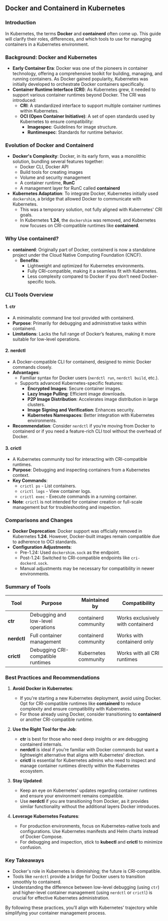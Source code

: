 ## Docker and Containerd in Kubernetes

### Introduction

In Kubernetes, the terms **Docker** and **containerd** often come up. This guide will clarify their roles, differences, and which tools to use for managing containers in a Kubernetes environment.

### Background: Docker and Kubernetes

- **Early Container Era**: Docker was one of the pioneers in container technology, offering a comprehensive toolkit for building, managing, and running containers. As Docker gained popularity, Kubernetes was initially developed to orchestrate Docker containers specifically.
- **Container Runtime Interface (CRI)**: As Kubernetes grew, it needed to support various container runtimes beyond Docker. The CRI was introduced:
  - **CRI**: A standardized interface to support multiple container runtimes within Kubernetes.
  - **OCI (Open Container Initiative)**: A set of open standards used by Kubernetes to ensure compatibility:
    - **Imagespec**: Guidelines for image structure.
    - **Runtimespec**: Standards for runtime behavior.

### Evolution of Docker and Containerd

- **Docker's Complexity**: Docker, in its early form, was a monolithic solution, bundling several features together:
  - Docker CLI, Docker API
  - Build tools for creating images
  - Volume and security management
  - A container runtime, **RunC**
  - A management layer for RunC called **containerd**
- **Kubernetes Adaptation**: To integrate Docker, Kubernetes initially used `dockershim`, a bridge that allowed Docker to communicate with Kubernetes.
  - This was a temporary solution, not fully aligned with Kubernetes' CRI goals.
  - In Kubernetes **1.24**, the `dockershim` was removed, and Kubernetes now focuses on CRI-compatible runtimes like **containerd**.

### Why Use containerd?

- **containerd**: Originally part of Docker, containerd is now a standalone project under the Cloud Native Computing Foundation (CNCF).
  - **Benefits**:
    - Lightweight and optimized for Kubernetes environments.
    - Fully CRI-compatible, making it a seamless fit with Kubernetes.
    - Less complexity compared to Docker if you don’t need Docker-specific tools.

### CLI Tools Overview

#### 1. **ctr**
   - A minimalistic command line tool provided with containerd.
   - **Purpose**: Primarily for debugging and administrative tasks within containerd.
   - **Limitations**: Lacks the full range of Docker’s features, making it more suitable for low-level operations.

#### 2. **nerdctl**
   - A Docker-compatible CLI for containerd, designed to mimic Docker commands closely.
   - **Advantages**:
     - Familiar syntax for Docker users (`nerdctl run`, `nerdctl build`, etc.).
     - Supports advanced Kubernetes-specific features:
       - **Encrypted Images**: Secure container images.
       - **Lazy Image Pulling**: Efficient image downloads.
       - **P2P Image Distribution**: Accelerates image distribution in large clusters.
       - **Image Signing and Verification**: Enhances security.
       - **Kubernetes Namespaces**: Better integration with Kubernetes environments.
   - **Recommendation**: Consider `nerdctl` if you’re moving from Docker to containerd or if you need a feature-rich CLI tool without the overhead of Docker.

#### 3. **crictl**
   - A Kubernetes community tool for interacting with CRI-compatible runtimes.
   - **Purpose**: Debugging and inspecting containers from a Kubernetes context.
   - **Key Commands**:
     - `crictl ps` - List containers.
     - `crictl logs` - View container logs.
     - `crictl exec` - Execute commands in a running container.
   - **Note**: `crictl` is not intended for container creation or full-scale management but for troubleshooting and inspection.

### Comparisons and Changes

- **Docker Deprecation**: Docker support was officially removed in Kubernetes **1.24**. However, Docker-built images remain compatible due to adherence to OCI standards.
- **Configuration Adjustments**:
  - Pre-1.24: Used `dockershim.sock` as the endpoint.
  - Post-1.24: Switched to CRI-compatible endpoints like `cri-dockerd.sock`.
  - Manual adjustments may be necessary for compatibility in newer environments.

### Summary of Tools

| Tool        | Purpose                              | Maintained by       | Compatibility                  |
|-------------|-------------------------------------|---------------------|--------------------------------|
| **ctr**     | Debugging and low-level operations   | containerd community| Works exclusively with containerd |
| **nerdctl** | Full container management            | containerd community| Works with containerd only     |
| **crictl**  | Debugging CRI-compatible runtimes    | Kubernetes community| Works with all CRI runtimes    |

### Best Practices and Recommendations

1. **Avoid Docker in Kubernetes**:
   - If you're starting a new Kubernetes deployment, avoid using Docker. Opt for CRI-compatible runtimes like **containerd** to reduce complexity and ensure compatibility with Kubernetes.
   - For those already using Docker, consider transitioning to **containerd** or another CRI-compatible runtime.

2. **Use the Right Tool for the Job**:
   - **ctr** is best for those who need deep insights or are debugging containerd internals.
   - **nerdctl** is ideal if you’re familiar with Docker commands but want a lightweight alternative that aligns with Kubernetes' direction.
   - **crictl** is essential for Kubernetes admins who need to inspect and manage container runtimes directly within the Kubernetes ecosystem.

3. **Stay Updated**:
   - Keep an eye on Kubernetes' updates regarding container runtimes and ensure your environment remains compatible.
   - Use **nerdctl** if you are transitioning from Docker, as it provides similar functionality without the additional layers Docker introduces.

4. **Leverage Kubernetes Features**:
   - For production environments, focus on Kubernetes-native tools and configurations. Use Kubernetes manifests and Helm charts instead of Docker Compose.
   - For debugging and inspection, stick to **kubectl** and **crictl** to minimize confusion.

### Key Takeaways

- Docker's role in Kubernetes is diminishing; the future is CRI-compatible.
- Tools like `nerdctl` provide a bridge for Docker users to transition smoothly to containerd.
- Understanding the difference between low-level debugging (using `ctr`) and higher-level container management (using `nerdctl` or `crictl`) is crucial for effective Kubernetes administration.

By following these practices, you’ll align with Kubernetes' trajectory while simplifying your container management process.
